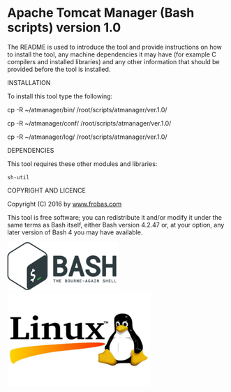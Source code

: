 Apache Tomcat Manager (Bash scripts) version 1.0
================================================================================

The README is used to introduce the tool and provide instructions on
how to install the tool, any machine dependencies it may have (for
example C compilers and installed libraries) and any other information
that should be provided before the tool is installed.

INSTALLATION

To install this tool type the following:

   cp -R ~/atmanager/bin/   /root/scripts/atmanager/ver.1.0/

   cp -R ~/atmanager/conf/  /root/scripts/atmanager/ver.1.0/

   cp -R ~/atmanager/log/   /root/scripts/atmanager/ver.1.0/


DEPENDENCIES

This tool requires these other modules and libraries:

  	sh-util

COPYRIGHT AND LICENCE

Copyright (C) 2016 by www.frobas.com

This tool is free software; you can redistribute it and/or modify
it under the same terms as Bash itself, either Bash version 4.2.47 or,
at your option, any later version of Bash 4 you may have available.

![alt tag](https://raw.githubusercontent.com/vroncevic/atmanager/master/bash_logo_255_113.png)
![alt tag](https://raw.githubusercontent.com/vroncevic/atmanager/master/linux_logo_327_215.jpg)


